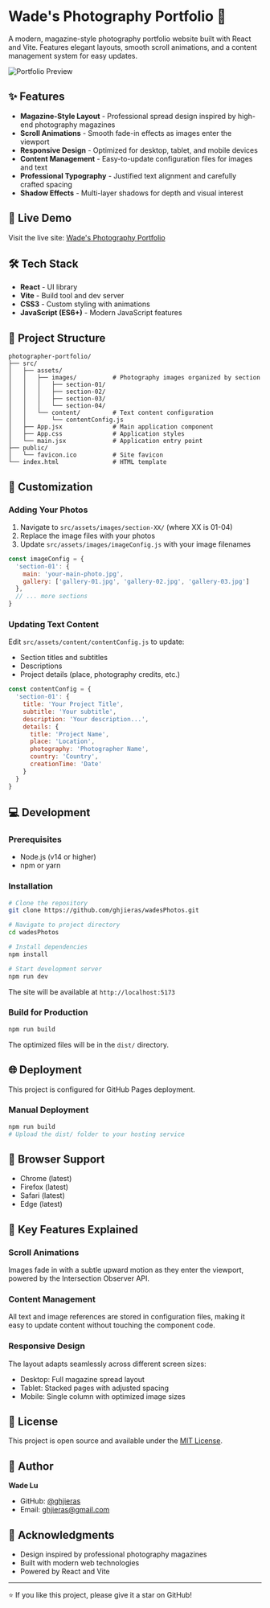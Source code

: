 # Wade's Photography Portfolio 📸

A modern, magazine-style photography portfolio website built with React and Vite. Features elegant layouts, smooth scroll animations, and a content management system for easy updates.

![Portfolio Preview](./example/example_page.jpg)

## ✨ Features

- **Magazine-Style Layout** - Professional spread design inspired by high-end photography magazines
- **Scroll Animations** - Smooth fade-in effects as images enter the viewport
- **Responsive Design** - Optimized for desktop, tablet, and mobile devices
- **Content Management** - Easy-to-update configuration files for images and text
- **Professional Typography** - Justified text alignment and carefully crafted spacing
- **Shadow Effects** - Multi-layer shadows for depth and visual interest

## 🚀 Live Demo

Visit the live site: [Wade's Photography Portfolio](https://ghjieras.github.io/wadesPhotos/)

## 🛠️ Tech Stack

- **React** - UI library
- **Vite** - Build tool and dev server
- **CSS3** - Custom styling with animations
- **JavaScript (ES6+)** - Modern JavaScript features

## 📁 Project Structure

```
photographer-portfolio/
├── src/
│   ├── assets/
│   │   ├── images/          # Photography images organized by section
│   │   │   ├── section-01/
│   │   │   ├── section-02/
│   │   │   ├── section-03/
│   │   │   └── section-04/
│   │   └── content/         # Text content configuration
│   │       └── contentConfig.js
│   ├── App.jsx              # Main application component
│   ├── App.css              # Application styles
│   └── main.jsx             # Application entry point
├── public/
│   └── favicon.ico          # Site favicon
└── index.html               # HTML template
```

## 🎨 Customization

### Adding Your Photos

1. Navigate to `src/assets/images/section-XX/` (where XX is 01-04)
2. Replace the image files with your photos
3. Update `src/assets/images/imageConfig.js` with your image filenames

```javascript
const imageConfig = {
  'section-01': {
    main: 'your-main-photo.jpg',
    gallery: ['gallery-01.jpg', 'gallery-02.jpg', 'gallery-03.jpg']
  },
  // ... more sections
}
```

### Updating Text Content

Edit `src/assets/content/contentConfig.js` to update:
- Section titles and subtitles
- Descriptions
- Project details (place, photography credits, etc.)

```javascript
const contentConfig = {
  'section-01': {
    title: 'Your Project Title',
    subtitle: 'Your subtitle',
    description: 'Your description...',
    details: {
      title: 'Project Name',
      place: 'Location',
      photography: 'Photographer Name',
      country: 'Country',
      creationTime: 'Date'
    }
  }
}
```

## 💻 Development

### Prerequisites

- Node.js (v14 or higher)
- npm or yarn

### Installation

```bash
# Clone the repository
git clone https://github.com/ghjieras/wadesPhotos.git

# Navigate to project directory
cd wadesPhotos

# Install dependencies
npm install

# Start development server
npm run dev
```

The site will be available at `http://localhost:5173`

### Build for Production

```bash
npm run build
```

The optimized files will be in the `dist/` directory.

## 🌐 Deployment

This project is configured for GitHub Pages deployment.

### Manual Deployment

```bash
npm run build
# Upload the dist/ folder to your hosting service
```

## 📱 Browser Support

- Chrome (latest)
- Firefox (latest)
- Safari (latest)
- Edge (latest)

## 🎯 Key Features Explained

### Scroll Animations

Images fade in with a subtle upward motion as they enter the viewport, powered by the Intersection Observer API.

### Content Management

All text and image references are stored in configuration files, making it easy to update content without touching the component code.

### Responsive Design

The layout adapts seamlessly across different screen sizes:
- Desktop: Full magazine spread layout
- Tablet: Stacked pages with adjusted spacing
- Mobile: Single column with optimized image sizes

## 📄 License

This project is open source and available under the [MIT License](LICENSE).

## 👤 Author

**Wade Lu**
- GitHub: [@ghjieras](https://github.com/ghjieras)
- Email: ghjieras@gmail.com

## 🙏 Acknowledgments

- Design inspired by professional photography magazines
- Built with modern web technologies
- Powered by React and Vite

---

⭐ If you like this project, please give it a star on GitHub!
